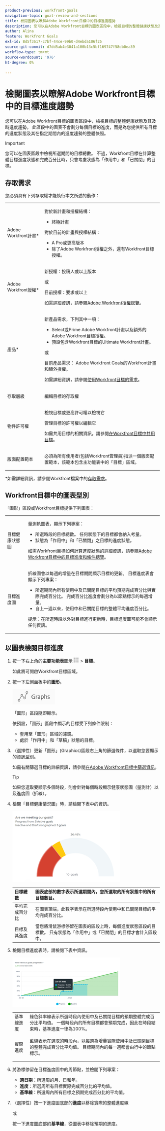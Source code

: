 ```yaml
---
product-previous: workfront-goals
navigation-topic: goal-review-and-sections
title: 檢閱圖表以瞭解Adobe Workfront目標中的目標進度趨勢
description: 您可以在Adobe Workfront目標的圖表區段中，檢視目標的整體健康狀態及其及時進度趨勢。 此區段中的圖表不會劃分每個目標的進度，而是為您提供所有目標的進度狀態及其在指定期間內的進度趨勢的整體快照。
author: Alina
feature: Workfront Goals
exl-id: 8d5f3617-c7bf-44ce-99b0-d4ebda106f25
source-git-commit: d7dd5ab4e3041a100b13c5bf169747f58db0ea39
workflow-type: tm+mt
source-wordcount: '976'
ht-degree: 0%

---
```


# 檢閱圖表以瞭解Adobe Workfront目標中的目標進度趨勢

<!-- drafted mostly for P&P release-->

您可以在Adobe Workfront目標的圖表區段中，檢視目標的整體健康狀態及其及時進度趨勢。 此區段中的圖表不會劃分每個目標的進度，而是為您提供所有目標的進度狀態及其在指定期間內的進度趨勢的整體快照。

>[!IMPORTANT]
>
>您可以在圖表區段中檢視所選期間的目標總數。 不過，Workfront目標在計算整體目標進度狀態和完成百分比時，只會考慮狀態為「作用中」和「已關閉」的目標。

## 存取需求

您必須具有下列存取權才能執行本文所述的動作：

<table style="table-layout:auto">
<col>
</col>
<col>
</col>
<tbody>
 <tr> 
   <td role="rowheader">Adobe Workfront計畫*</td> 
   <td> 
   <p>對於新計畫和授權結構：
  <ul><li>終極計畫 </li></ul>
   </p>
<p>對於目前的計畫與授權結構： 
<ul><li> A Pro或更高版本 </li>
  <li>除了Adobe Workfront授權之外，還有Workfront目標授權。</li></ul></p>
   </td> 
  </tr>
 <tr>
 <td role="rowheader">Adobe Workfront授權*</td>
 <td>
 <p>新授權：投稿人或以上版本</p>
 或
 <p>目前授權：要求或以上</p> <p>如需詳細資訊，請參閱<a href="../../administration-and-setup/add-users/access-levels-and-object-permissions/wf-licenses.md" class="MCXref xref">Adobe Workfront授權總覽</a>。</p> </td>
 </tr>
 <tr>
 <td role="rowheader">產品*</td>
 <td>
 <p> 新產品需求，下列其中一項： </p>
<ul>
<li>Select或Prime Adobe Workfront計畫以及額外的Adobe Workfront目標授權。</li>
<li>預設包含Workfront目標的Ultimate Workfront計畫。 </li></ul>
 <p>或</p>
 <p>目前產品需求： Adobe Workfront Goals的Workfront計畫和額外授權。 </p> <p>如需詳細資訊，請參閱<a href="../../workfront-goals/goal-management/access-needed-for-wf-goals.md" class="MCXref xref">使用Workfront目標的需求</a>。 </p> </td>
 </tr>
 <tr>
 <td role="rowheader"><p>存取層級</p></td>
 <td> <p>編輯目標的存取權</p> </td>
 </tr>
 <tr data-mc-conditions="">
 <td role="rowheader">物件許可權</td>
 <td>
  <div>
  <p>檢視目標或更高許可權以檢視它</p>
  <p>管理目標的許可權以編輯它</p>
  <p>如需共用目標的相關資訊，請參閱<a href="../../workfront-goals/workfront-goals-settings/share-a-goal.md" class="MCXref xref">在Workfront目標中共用目標</a>。 </p>
  </div> </td>
 </tr>
 <tr>
   <td role="rowheader"><p>版面配置範本</p></td>
   <td> <p>必須為所有使用者(包括Workfront管理員)指派一個版面配置範本，該範本包含主功能表中的「目標」區域。 </p>  
</td>
  </tr>
</tbody>
</table>

*如需詳細資訊，請參閱Workfront檔案中的[存取需求](/help/quicksilver/administration-and-setup/add-users/access-levels-and-object-permissions/access-level-requirements-in-documentation.md)。

## Workfront目標中的圖表型別

「圖形」區段或Workfront目標提供下列圖表：

<table style="table-layout:auto"> 
 <col> 
 <col> 
 <tbody> 
  <tr> 
   <td role="rowheader">目標健康狀態圖</td> 
   <td> <p>量測軌圖表，顯示下列專案：</p> 
    <ul> 
     <li>所選時段的目標總數。 任何狀態下的目標都會納入考量。 </li> 
     <li>狀態為「作用中」和「已關閉」之目標的進度狀態。</li> 
    </ul> <p>如需Workfront目標如何計算進度狀態的詳細資訊，請參閱<a href="../../workfront-goals/goal-management/calculate-goal-progress.md" class="MCXref xref">Adobe Workfront目標中的目標進度和條件總覽</a>。</p> </td> 
  </tr> 
  <tr> 
   <td role="rowheader">目標進度圖</td> 
   <td> <p>折線圖會以每週的增量在目標期間顯示目標的更新。 目標進度表會顯示下列專案：</p> 
    <ul> 
     <li>所選期間內所有使用中及已關閉目標的平均預期完成百分比與實際完成百分比。 完成百分比進度會劃分為以節點標示的每週增量。 </li> 
     <li>自上一週以來，使用中和已關閉目標的整體平均進度百分比。 </li> 
    </ul> <p>提示：在所選時段以外對目標進行更新時，目標進度圖可能不會顯示任何資訊。 </p> </td> 
  </tr> 
 </tbody> 
</table>

## 以圖表檢閱目標進度

1. 按一下右上角的&#x200B;**主要功能表**&#x200B;圖示![](assets/main-menu-icon.png) > **目標**。

   <!-- Add this when Shell is available to all: or (if available), click the **Main Menu** icon ![Main menu icon](../goal-review-and-workfront-goals-sections/assets/three-line-main-menu-icon.png) in the upper-left corner)
   -->

   如此將可開啟Workfront目標區域。

1. 按一下左側面板中的&#x200B;**圖形**。

   ![](assets/graphs-in-left-panel.png)

   「圖形」區段隨即顯示。

   依預設，「圖形」區段中顯示的目標受下列條件限制：

   * 套用至「圖形」區域的濾鏡。
   * 處於「作用中」和「草稿」狀態的目標。

1. （選擇性）更新「圖形」(Graphics)區段右上角的篩選條件，以選取您要顯示的資訊型別。

   如需有關篩選目標的詳細資訊，請參閱[在Adobe Workfront目標中篩選資訊](../../workfront-goals/goal-management/filter-information-wf-goals.md)。

   >[!TIP]
   >
   >如果您選取要顯示多個時段，則會針對每個時段顯示健康狀態圖（量測計）以及進度圖（折線）。

1. 檢閱「目標健康情況圖」時，請檢閱下表中的資訊。

   ![](assets/gauge-graph-wf-align-350x230.png)

   | 目標總數 | 圖表底部的數字表示所選期間內，您所選取的所有狀態中的所有目標數目。 |
   |---|---|
   | 平均完成百分比 | 在圖表頂端，此數字表示在所選時段內使用中和已關閉目標的平均完成百分比。 |
   | 目標及其進度 | 當您將滑鼠游標停留在圖表的區段上時，每個進度狀態區段的目標數。 只有狀態為「作用中」或「已關閉」的目標才會計入區段中。 |


1. 檢閱目標進度表時，請檢閱下表中資訊。

   ![](assets/line-graph-wf-align-350x161.png)

   <table style="table-layout:auto"> 
    <col> 
    <col> 
    <tbody> 
     <tr> 
      <td>基準線進度</td> 
      <td>綠色斜率線表示所選時段內使用中及已關閉目標的預期整體完成百分比平均值。 一個時段內的所有目標都會預期完成，因此在時段結束時，基準進度一律為100%。 </td> 
     </tr> 
     <tr> 
      <td>實際進度</td> 
      <td> <p>藍線表示在選取的時段內，以每週為增量實際使用中及已關閉目標的整體完成百分比平均值。 目標期間內的每一週都會由行中的節點標示。 </p> </td> 
     </tr> 
    </tbody> 
   </table>

1. 將游標停留在目標進度圖中的周節點，並檢閱下列專案：

   * **週日期**：所選周的月、日和年。
   * **進度**：所選周所有目標實際完成百分比的平均值。
   * **基準線**：所選周內所有目標之預期完成百分比的平均值。

1. （選擇性）按一下進度圖底部的&#x200B;**進度**&#x200B;以移除實際的整體進度線

   或

   按一下進度圖底部的&#x200B;**基準線**，從圖表中移除預期的進度。

 
